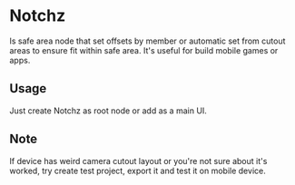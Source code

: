 # Notchz

Is safe area node that set offsets by member or automatic set from cutout areas to ensure fit within safe area. It's useful for build mobile games or apps.

## Usage

Just create Notchz as root node or add as  a main UI.

## Note

If device has weird camera cutout layout or you're not sure about it's worked, try create test project, export it and test it on mobile device.
